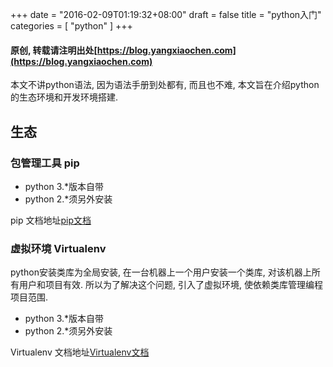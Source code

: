 +++
date = "2016-02-09T01:19:32+08:00"
draft = false
title = "python入门"
categories = [ "python" ]
+++
#### 原创, 转载请注明出处[https://blog.yangxiaochen.com](https://blog.yangxiaochen.com)

本文不讲python语法, 因为语法手册到处都有, 而且也不难, 本文旨在介绍python的生态环境和开发环境搭建.

## 生态

### 包管理工具 pip

* python 3.*版本自带
* python 2.*须另外安装

pip 文档地址[pip文档](https://pip.pypa.io/en/latest/)

### 虚拟环境 Virtualenv

python安装类库为全局安装, 在一台机器上一个用户安装一个类库, 对该机器上所有用户和项目有效. 所以为了解决这个问题, 引入了虚拟环境, 使依赖类库管理编程项目范围.

* python 3.*版本自带
* python 2.*须另外安装

Virtualenv 文档地址[Virtualenv文档](https://virtualenv.pypa.io/en/latest/)